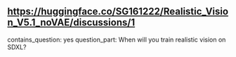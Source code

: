 ## https://huggingface.co/SG161222/Realistic_Vision_V5.1_noVAE/discussions/1

contains_question: yes
question_part: When will you train realistic vision on SDXL?
